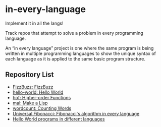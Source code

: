 # in-every-language

Implement it in all the langs!

Track repos that attempt to solve a problem in every programming language.

An “in every language” project is one where the same program is being written in multiple programming languages to show the unique syntax of each language as it is applied to the same basic program structure.

## Repository List

- [FizzBuzz: FizzBuzz](https://github.com/zenware/FizzBuzz)
- [hello-world: Hello World](https://github.com/leachim6/hello-world)
- [hof: Higher-order Functions](https://github.com/mtso/hof)
- [mal: Make a Lisp](https://github.com/kanaka/mal)
- [wordcount: Counting Words](https://github.com/juditacs/wordcount)
- [Universal Fibonacci: Fibonacci's algorithm in every language](https://github.com/MariusGarbea/UniversalFibonacci)
- [Hello World programs in different languages](https://github.com/knightking100/hello-worlds)
